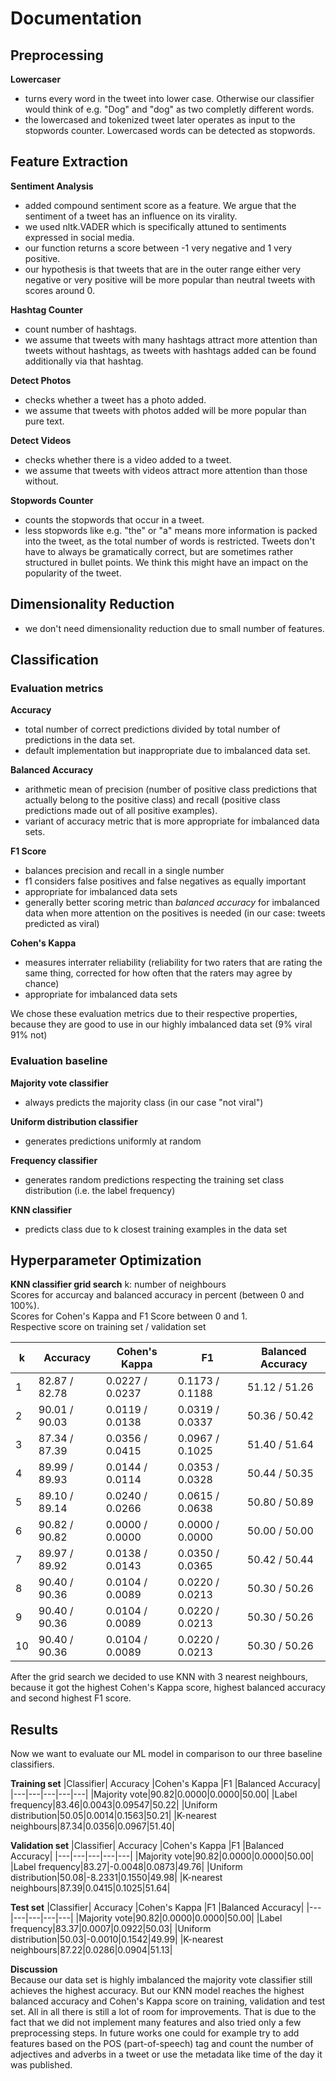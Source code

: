 # Documentation

## Preprocessing
**Lowercaser**
- turns every word in the tweet into lower case. Otherwise our classifier would think of e.g. "Dog" and "dog" as two completly different words.
- the lowercased and tokenized tweet later operates as input to the stopwords counter. Lowercased words can be detected as stopwords.

## Feature Extraction
**Sentiment Analysis**
- added compound sentiment score as a feature. We argue that the sentiment of a tweet has an influence on its virality. 
- we used nltk.VADER which is specifically attuned to sentiments expressed in social media.
- our function returns a score between -1 very negative and 1 very positive.
- our hypothesis is that tweets that are in the outer range either very negative or very positive will be more popular than neutral tweets with scores around 0.

**Hashtag Counter**
- count number of hashtags.
- we assume that tweets with many hashtags attract more attention than tweets without hashtags, as tweets with hashtags added can be found additionally via that hashtag.

**Detect Photos**
- checks whether a tweet has a photo added.
- we assume that tweets with photos added will be more popular than pure text.

**Detect Videos**
- checks whether there is a video added to a tweet.
- we assume that tweets with videos attract more attention than those without.

**Stopwords Counter**
- counts the stopwords that occur in a tweet.
- less stopwords like e.g. "the" or "a" means more information is packed into the tweet, as the total number of words is restricted. Tweets don't have to always be gramatically correct, but are sometimes rather structured in bullet points. We think this might have an impact on the popularity of the tweet.

## Dimensionality Reduction
- we don't need dimensionality reduction due to small number of features.

## Classification

### Evaluation metrics
**Accuracy**
- total number of correct predictions divided by total number of predictions in the data set.
- default implementation but inappropriate due to imbalanced data set.

**Balanced Accuracy**
- arithmetic mean of precision (number of positive class predictions that actually belong to the positive class) and recall (positive class predictions made out of all positive examples).
- variant of accuracy metric that is more appropriate for imbalanced data sets.

**F1 Score**
- balances precision and recall in a single number
- f1 considers false positives and false negatives as equally important
- appropriate for imbalanced data sets
- generally better scoring metric than *balanced accuracy* for imbalanced data when more attention on the positives is needed (in our case: tweets predicted as viral)

**Cohen's Kappa**
- measures interrater reliability (reliability for two raters that are rating the same thing, corrected for how often that the raters may agree by chance)
- appropriate for imbalanced data sets

We chose these evaluation metrics due to their respective properties, because they are good to use in our highly imbalanced data set (9% viral 91% not)

### Evaluation baseline
**Majority vote classifier**
- always predicts the majority class (in our case "not viral")

**Uniform distribution classifier**
- generates predictions uniformly at random

**Frequency classifier**
- generates random predictions respecting the training set class distribution (i.e. the label frequency)

**KNN classifier**
- predicts class due to k closest training examples in the data set

## Hyperparameter Optimization
**KNN classifier grid search**
k: number of neighbours    
Scores for accurcay and balanced accuracy in percent (between 0 and 100%).   
Scores for Cohen's Kappa and F1 Score between 0 and 1.   
Respective score on training set / validation set   

| k  | Accuracy |Cohen's Kappa |F1 |Balanced Accuracy|
|---|---|---|---|---|
| 1 |82.87 / 82.78|0.0227 / 0.0237|0.1173 / 0.1188|51.12 / 51.26|
| 2 |90.01 / 90.03|0.0119 / 0.0138|0.0319 / 0.0337|50.36 / 50.42|
| 3 |87.34 / 87.39|0.0356 / 0.0415|0.0967 / 0.1025|51.40 / 51.64|
| 4 |89.99 / 89.93|0.0144 / 0.0114|0.0353 / 0.0328|50.44 / 50.35|
| 5 |89.10 / 89.14|0.0240 / 0.0266|0.0615 / 0.0638|50.80 / 50.89|
| 6 |90.82 / 90.82|0.0000 / 0.0000|0.0000 / 0.0000|50.00 / 50.00|
| 7 |89.97 / 89.92|0.0138 / 0.0143|0.0350 / 0.0365|50.42 / 50.44|
| 8 |90.40 / 90.36|0.0104 / 0.0089|0.0220 / 0.0213|50.30 / 50.26|
| 9 |90.40 / 90.36|0.0104 / 0.0089|0.0220 / 0.0213|50.30 / 50.26|
|10 |90.40 / 90.36|0.0104 / 0.0089|0.0220 / 0.0213|50.30 / 50.26|   

After the grid search we decided to use KNN with 3 nearest neighbours, because it got the highest Cohen's Kappa score, highest balanced accuracy and second highest F1 score.   

## Results  
Now we want to evaluate our ML model in comparison to our three baseline classifiers.  

**Training set** 
|Classifier| Accuracy |Cohen's Kappa |F1 |Balanced Accuracy|
|---|---|---|---|---|
|Majority vote|90.82|0.0000|0.0000|50.00|
|Label frequency|83.46|0.0043|0.09547|50.22|
|Uniform distribution|50.05|0.0014|0.1563|50.21|
|K-nearest neighbours|87.34|0.0356|0.0967|51.40|   

**Validation set** 
|Classifier| Accuracy |Cohen's Kappa |F1 |Balanced Accuracy|
|---|---|---|---|---|
|Majority vote|90.82|0.0000|0.0000|50.00|
|Label frequency|83.27|-0.0048|0.0873|49.76|
|Uniform distribution|50.08|-8.2331|0.1550|49.98|
|K-nearest neighbours|87.39|0.0415|0.1025|51.64|   

**Test set** 
|Classifier| Accuracy |Cohen's Kappa |F1 |Balanced Accuracy|
|---|---|---|---|---|
|Majority vote|90.82|0.0000|0.0000|50.00|
|Label frequency|83.37|0.0007|0.0922|50.03|
|Uniform distribution|50.03|-0.0010|0.1542|49.99|
|K-nearest neighbours|87.22|0.0286|0.0904|51.13|   

**Discussion**   
Because our data set is highly imbalanced the majority vote classifier still achieves the highest accuracy. But our KNN model reaches the highest balanced accuracy and Cohen's Kappa score on training, validation and test set. All in all there is still a lot of room for improvements. That is due to the fact that we did not implement many features and also tried only a few preprocessing steps. In future works one could for example try to add features based on the POS (part-of-speech) tag and count the number of adjectives and adverbs in a tweet or use the metadata like time of the day it was published. 

